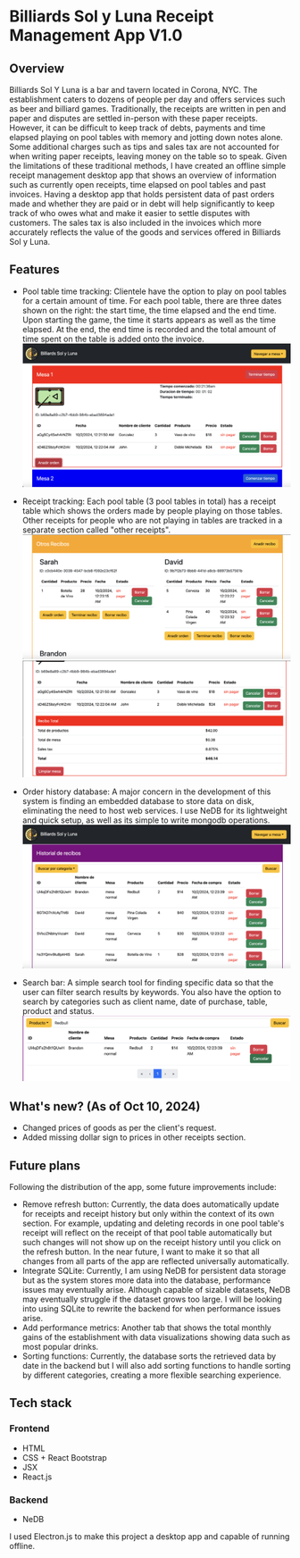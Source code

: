 # Billiards Sol y Luna Receipt Management App V1.0

## Overview
Billiards Sol Y Luna is a bar and tavern located in Corona, NYC. The establishment caters to dozens of people per day and offers services such as beer and billiard games. Traditionally, the receipts are written in pen and paper and disputes are settled in-person with these paper receipts. However, it can be difficult to keep track of debts, payments and time elapsed playing on pool tables with memory and jotting down notes alone. Some additional charges such as tips and sales tax are not accounted for when writing paper receipts, leaving money on the table so to speak. Given the limitations of these traditional methods, I have created an offline simple receipt management desktop app that shows an overview of information such as currently open receipts, time elapsed on pool tables and past invoices. Having a desktop app that holds persistent data of past orders made and whether they are paid or in debt will help significantly to keep track of who owes what and make it easier to settle disputes with customers. The sales tax is also included in the invoices which more accurately reflects the value of the goods and services offered in Billiards Sol y Luna.

## Features
- Pool table time tracking: Clientele have the option to play on pool tables for a certain amount of time. For each pool table, there are three dates shown on the right: the start time, the time elapsed and the end time. Upon starting the game, the time it starts appears as well as the time elapsed. At the end, the end time is recorded and the total amount of time spent on the table is added onto the invoice.
![pool table time](pool_timer_example.png)

- Receipt tracking: Each pool table (3 pool tables in total) has a receipt table which shows the orders made by people playing on those tables. Other receipts for people who are not playing in tables are tracked in a separate section called "other receipts". 
![receipt tracking](other_receipts.png)
![total receipt pool table](total_receipt_pool_table_example.png)

- Order history database: A major concern in the development of this system is finding an embedded database to store data on disk, eliminating the need to host web services. I use NeDB for its lightweight and quick setup, as well as its simple to write mongodb operations. 
![order history database](receipt_history_management.png)

- Search bar: A simple search tool for finding specific data so that the user can filter search results by keywords. You also have the option to search by categories such as client name, date of purchase, table, product and status.
![search bar](searchbar.png)

## What's new? (As of Oct 10, 2024)
- Changed prices of goods as per the client's request.
- Added missing dollar sign to prices in other receipts section.

## Future plans
Following the distribution of the app, some future improvements include:
- Remove refresh button: Currently, the data does automatically update for receipts and receipt history but only within the context of its own section. For example, updating and deleting records in one pool table's receipt will reflect on the receipt of that pool table automatically but such changes will not show up on the receipt history until you click on the refresh button. In the near future, I want to make it so that all changes from all parts of the app are reflected universally automatically. 
- Integrate SQLite: Currently, I am using NeDB for persistent data storage but as the system stores more data into the database, performance issues may eventually arise. Although capable of sizable datasets, NeDB may eventually struggle if the dataset grows too large. I will be looking into using SQLite to rewrite the backend for when performance issues arise. 
- Add performance metrics: Another tab that shows the total monthly gains of the establishment with data visualizations showing data such as most popular drinks.
- Sorting functions: Currently, the database sorts the retrieved data by date in the backend but I will also add sorting functions to handle sorting by different categories, creating a more flexible searching experience.

## Tech stack

### Frontend
- HTML
- CSS + React Bootstrap
- JSX
- React.js
### Backend
- NeDB

I used Electron.js to make this project a desktop app and capable of running offline.